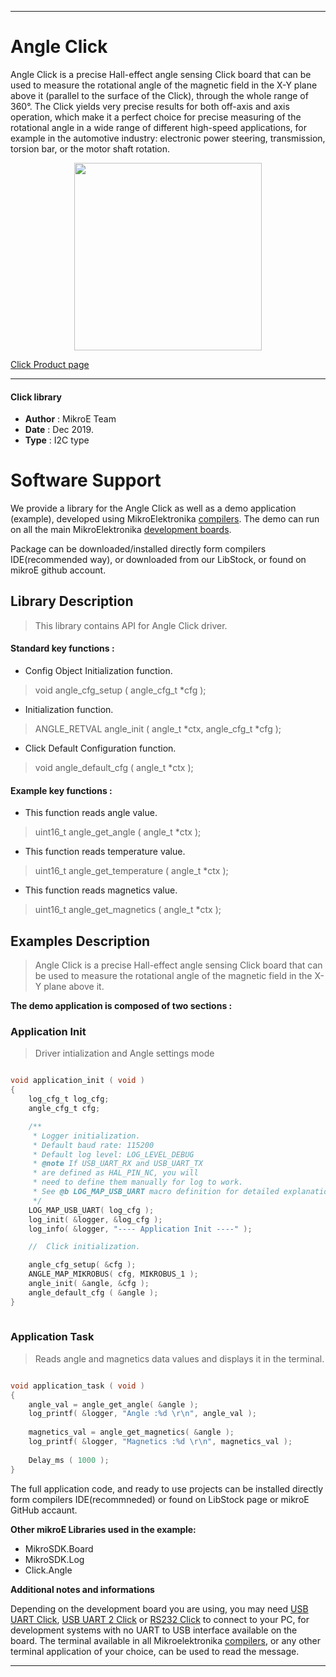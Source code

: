 

---
# Angle Click

Angle Click is a precise Hall-effect angle sensing Click board that can be used to measure the rotational angle of the magnetic field in the X-Y plane above it (parallel to the surface of the Click), through the whole range of 360°. The Click yields very precise results for both off-axis and axis operation, which make it a perfect choice for precise measuring of the rotational angle in a wide range of different high-speed applications, for example in the automotive industry: electronic power steering, transmission, torsion bar, or the motor shaft rotation.

<p align="center">
  <img src="https://download.mikroe.com/images/click_for_ide/angle_click.png" height=300px>
</p>

[Click Product page](https://www.mikroe.com/angle-click)

---


#### Click library 

- **Author**        : MikroE Team
- **Date**          : Dec 2019.
- **Type**          : I2C type


# Software Support

We provide a library for the Angle Click 
as well as a demo application (example), developed using MikroElektronika 
[compilers](https://shop.mikroe.com/compilers). 
The demo can run on all the main MikroElektronika [development boards](https://shop.mikroe.com/development-boards).

Package can be downloaded/installed directly form compilers IDE(recommended way), or downloaded from our LibStock, or found on mikroE github account. 

## Library Description

> This library contains API for Angle Click driver.

#### Standard key functions :

- Config Object Initialization function.
> void angle_cfg_setup ( angle_cfg_t *cfg ); 
 
- Initialization function.
> ANGLE_RETVAL angle_init ( angle_t *ctx, angle_cfg_t *cfg );

- Click Default Configuration function.
> void angle_default_cfg ( angle_t *ctx );


#### Example key functions :

- This function reads angle value.
> uint16_t angle_get_angle ( angle_t *ctx );
 
- This function reads temperature value.
> uint16_t angle_get_temperature ( angle_t *ctx );

- This function reads magnetics value.
> uint16_t angle_get_magnetics ( angle_t *ctx );


## Examples Description

> Angle Click is a precise Hall-effect angle sensing Click board that can be used to measure 
> the rotational angle of the magnetic field in the X-Y plane above it.

**The demo application is composed of two sections :**

### Application Init 

> Driver intialization and Angle settings mode

```c

void application_init ( void )
{
    log_cfg_t log_cfg;
    angle_cfg_t cfg;

    /** 
     * Logger initialization.
     * Default baud rate: 115200
     * Default log level: LOG_LEVEL_DEBUG
     * @note If USB_UART_RX and USB_UART_TX 
     * are defined as HAL_PIN_NC, you will 
     * need to define them manually for log to work. 
     * See @b LOG_MAP_USB_UART macro definition for detailed explanation.
     */
    LOG_MAP_USB_UART( log_cfg );
    log_init( &logger, &log_cfg );
    log_info( &logger, "---- Application Init ----" );

    //  Click initialization.

    angle_cfg_setup( &cfg );
    ANGLE_MAP_MIKROBUS( cfg, MIKROBUS_1 );
    angle_init( &angle, &cfg );
    angle_default_cfg ( &angle );
}
  
```

### Application Task

> Reads angle and magnetics data values and displays it in the terminal.

```c

void application_task ( void )
{
    angle_val = angle_get_angle( &angle );
    log_printf( &logger, "Angle :%d \r\n", angle_val );
    
    magnetics_val = angle_get_magnetics( &angle );
    log_printf( &logger, "Magnetics :%d \r\n", magnetics_val );
    
    Delay_ms ( 1000 );
}

```

The full application code, and ready to use projects can be  installed directly form compilers IDE(recommneded) or found on LibStock page or mikroE GitHub accaunt.

**Other mikroE Libraries used in the example:** 

- MikroSDK.Board
- MikroSDK.Log
- Click.Angle

**Additional notes and informations**

Depending on the development board you are using, you may need 
[USB UART Click](https://shop.mikroe.com/usb-uart-click), 
[USB UART 2 Click](https://shop.mikroe.com/usb-uart-2-click) or 
[RS232 Click](https://shop.mikroe.com/rs232-click) to connect to your PC, for 
development systems with no UART to USB interface available on the board. The 
terminal available in all Mikroelektronika 
[compilers](https://shop.mikroe.com/compilers), or any other terminal application 
of your choice, can be used to read the message.



---
